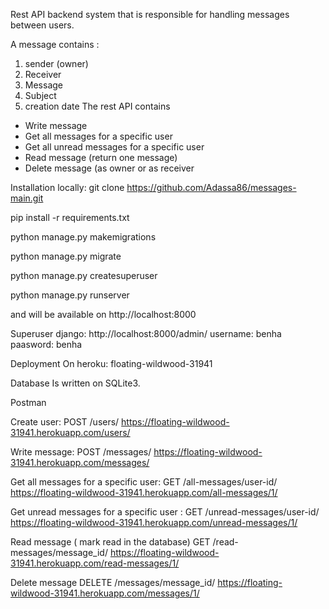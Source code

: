 Rest API backend system that is responsible for handling messages between users.

A message contains :
1. sender (owner)
2. Receiver
3. Message
4. Subject
5. creation date 
The rest API contains 
- Write message 
- Get all messages for a specific user
- Get all unread messages for a specific user
- Read message (return one message)
- Delete message (as owner or as receiver


Installation locally:
git clone https://github.com/Adassa86/messages-main.git

pip install -r requirements.txt

python manage.py makemigrations

python manage.py migrate

python manage.py createsuperuser

python manage.py runserver

and will be available on http://localhost:8000



Superuser django:
http://localhost:8000/admin/
username: benha
paasword: benha


Deployment
On heroku: floating-wildwood-31941


Database
Is written on SQLite3. 



Postman

Create user:
POST   /users/
https://floating-wildwood-31941.herokuapp.com/users/

Write message:
POST /messages/
https://floating-wildwood-31941.herokuapp.com/messages/

Get all messages for a specific user:
GET /all-messages/user-id/
https://floating-wildwood-31941.herokuapp.com/all-messages/1/

Get unread messages for a specific user :
GET   /unread-messages/user-id/
https://floating-wildwood-31941.herokuapp.com/unread-messages/1/

Read message ( mark read in the database)
GET  /read-messages/message_id/
https://floating-wildwood-31941.herokuapp.com/read-messages/1/

Delete message
DELETE  /messages/message_id/
https://floating-wildwood-31941.herokuapp.com/messages/1/
